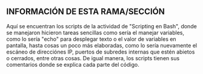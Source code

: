 ## INFORMACIÓN DE ESTA RAMA/SECCIÓN

Aquí se encuentran los scripts de la actividad de "Scripting en Bash", donde se manejaron hicieron tareas sencillas como sería el manejar variables, como lo sería "echo" para desplegar texto o el valor de variables en pantalla, hasta cosas un poco más elaboradas, como lo sería nuevamente el escáneo de direcciónes IP, puertos de subredes internas que estén abietos o cerrados, entre otras cosas. De igual manera, los scripts tienen sus comentarios donde se explica cada parte del código.
